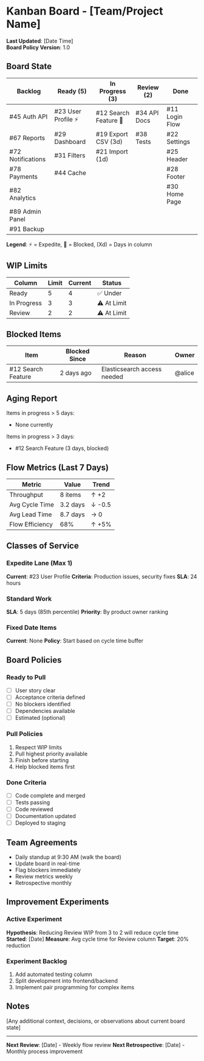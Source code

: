 # Kanban Board - [Team/Project Name]

**Last Updated**: [Date Time]  
**Board Policy Version**: 1.0

## Board State

| **Backlog** | **Ready (5)** | **In Progress (3)** | **Review (2)** | **Done** |
|-------------|---------------|---------------------|----------------|----------|
| #45 Auth API | #23 User Profile ⚡ | #12 Search Feature 🔴 | #34 API Docs | #11 Login Flow |
| #67 Reports | #29 Dashboard | #19 Export CSV (3d) | #38 Tests | #22 Settings |
| #72 Notifications | #31 Filters | #21 Import (1d) | | #25 Header |
| #78 Payments | #44 Cache | | | #28 Footer |
| #82 Analytics | | | | #30 Home Page |
| #89 Admin Panel | | | | |
| #91 Backup | | | | |

**Legend**: ⚡ = Expedite, 🔴 = Blocked, (Xd) = Days in column

## WIP Limits

| Column | Limit | Current | Status |
|--------|-------|---------|---------|
| Ready | 5 | 4 | ✅ Under |
| In Progress | 3 | 3 | ⚠️ At Limit |
| Review | 2 | 2 | ⚠️ At Limit |

## Blocked Items

| Item | Blocked Since | Reason | Owner |
|------|---------------|---------|--------|
| #12 Search Feature | 2 days ago | Elasticsearch access needed | @alice |

## Aging Report

Items in progress > 5 days:
- None currently

Items in progress > 3 days:
- #12 Search Feature (3 days, blocked)

## Flow Metrics (Last 7 Days)

| Metric | Value | Trend |
|--------|-------|--------|
| Throughput | 8 items | ↑ +2 |
| Avg Cycle Time | 3.2 days | ↓ -0.5 |
| Avg Lead Time | 8.7 days | → 0 |
| Flow Efficiency | 68% | ↑ +5% |

## Classes of Service

### Expedite Lane (Max 1)
**Current**: #23 User Profile
**Criteria**: Production issues, security fixes
**SLA**: 24 hours

### Standard Work
**SLA**: 5 days (85th percentile)
**Priority**: By product owner ranking

### Fixed Date Items
**Current**: None
**Policy**: Start based on cycle time buffer

## Board Policies

### Ready to Pull
- [ ] User story clear
- [ ] Acceptance criteria defined  
- [ ] No blockers identified
- [ ] Dependencies available
- [ ] Estimated (optional)

### Pull Policies
1. Respect WIP limits
2. Pull highest priority available
3. Finish before starting
4. Help blocked items first

### Done Criteria
- [ ] Code complete and merged
- [ ] Tests passing
- [ ] Code reviewed
- [ ] Documentation updated
- [ ] Deployed to staging

## Team Agreements

- Daily standup at 9:30 AM (walk the board)
- Update board in real-time
- Flag blockers immediately
- Review metrics weekly
- Retrospective monthly

## Improvement Experiments

### Active Experiment
**Hypothesis**: Reducing Review WIP from 3 to 2 will reduce cycle time
**Started**: [Date]
**Measure**: Avg cycle time for Review column
**Target**: 20% reduction

### Experiment Backlog
1. Add automated testing column
2. Split development into frontend/backend
3. Implement pair programming for complex items

## Notes

[Any additional context, decisions, or observations about current board state]

---

**Next Review**: [Date] - Weekly flow review
**Next Retrospective**: [Date] - Monthly process improvement